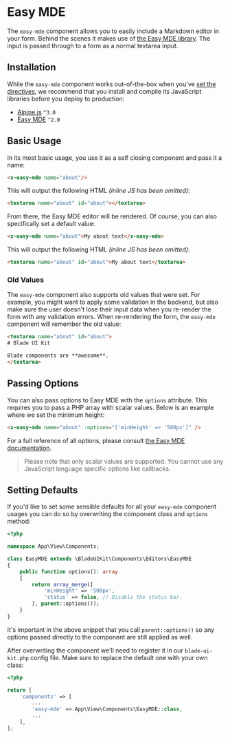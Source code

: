# Easy MDE

The `easy-mde` component allows you to easily include a Markdown editor in your form. Behind the scenes it makes use of [the Easy MDE library](https://github.com/Ionaru/easy-markdown-editor). The input is passed through to a form as a normal textarea input.

## Installation

While the `easy-mde` component works out-of-the-box when you've [set the directives](/docs/{{version}}/installation#directives), we recommend that you install and compile its JavaScript libraries before you deploy to production:

- [Alpine.js](https://github.com/alpinejs/alpine) `^3.0`
- [Easy MDE](https://github.com/Ionaru/easy-markdown-editor) `^2.0`

## Basic Usage

In its most basic usage, you use it as a self closing component and pass it a name:

```html
<x-easy-mde name="about"/>
```

This will output the following HTML *(inline JS has been omitted)*:

```html
<textarea name="about" id="about"></textarea>
```

From there, the Easy MDE editor will be rendered. Of course, you can also specifically set a default value:

```html
<x-easy-mde name="about">My about text</x-easy-mde>
```

This will output the following HTML *(inline JS has been omitted)*:

```html
<textarea name="about" id="about">My about text</textarea>
```

### Old Values

The `easy-mde` component also supports old values that were set. For example, you might want to apply some validation in the backend, but also make sure the user doesn't lose their input data when you re-render the form with any validation errors. When re-rendering the form, the `easy-mde` component will remember the old value:

```html
<textarea name="about" id="about">
# Blade UI Kit

Blade components are **awesome**.
</textarea>
```

## Passing Options

You can also pass options to Easy MDE with the `options` attribute. This requires you to pass a PHP array with scalar values. Below is an example where we set the minimum height:

```html
<x-easy-mde name="about" :options="['minHeight' => '500px']" />
```

For a full reference of all options, please consult [the Easy MDE documentation](https://github.com/Ionaru/easy-markdown-editor#options-list).

> Please note that only scalar values are supported. You cannot use any JavaScript language specific options like callbacks.

## Setting Defaults

If you'd like to set some sensible defaults for all your `easy-mde` component usages you can do so by overwriting the component class and `options` method:

```php
<?php

namespace App\View\Components;

class EasyMDE extends \BladeUIKit\Components\Editors\EasyMDE
{
    public function options(): array
    {
        return array_merge([
            'minHeight' => '500px',
            'status' => false, // Disable the status bar.
        ], parent::options());
    }
}
```

It's important in the above snippet that you call `parent::options()` so any options passed directly to the component are still applied as well. 

After overwriting the component we'll need to register it in our `blade-ui-kit.php` config file. Make sure to replace the default one with your own class:

```php
<?php

return [
    'components' => [
        ...
        'easy-mde' => App\View\Components\EasyMDE::class,
        ...
    ],
];
```
